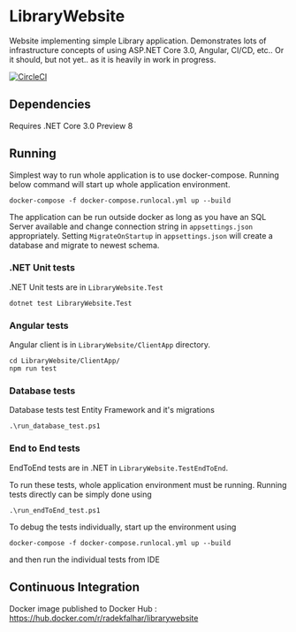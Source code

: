 # LibraryWebsite
Website implementing simple Library application. Demonstrates lots of infrastructure concepts of using ASP.NET Core 3.0, Angular, CI/CD, etc..
Or it should, but not yet.. as it is heavily in work in progress.

[![CircleCI](https://circleci.com/gh/Euphoric/LibraryWebsite/tree/master.svg?style=svg)](https://circleci.com/gh/Euphoric/LibraryWebsite/tree/master)

## Dependencies

Requires .NET Core 3.0 Preview 8

## Running

Simplest way to run whole application is to use docker-compose.
Running below command will start up whole application environment.

    docker-compose -f docker-compose.runlocal.yml up --build

The application can be run outside docker as long as you have an SQL Server available and change connection string in `appsettings.json` appropriately.
Setting `MigrateOnStartup` in `appsettings.json` will create a database and migrate to newest schema.

### .NET Unit tests

.NET Unit tests are in `LibraryWebsite.Test`

    dotnet test LibraryWebsite.Test

### Angular tests

Angular client is in `LibraryWebsite/ClientApp` directory. 

	cd LibraryWebsite/ClientApp/
	npm run test

### Database tests

Database tests test Entity Framework and it's migrations

    .\run_database_test.ps1

### End to End tests

EndToEnd tests are in .NET in `LibraryWebsite.TestEndToEnd`.

To run these tests, whole application environment must be running.
Running tests directly can be simply done using

	.\run_endToEnd_test.ps1

To debug the tests individually, start up the environment using 

    docker-compose -f docker-compose.runlocal.yml up --build

and then run the individual tests from IDE

## Continuous Integration

Docker image published to Docker Hub : https://hub.docker.com/r/radekfalhar/librarywebsite
